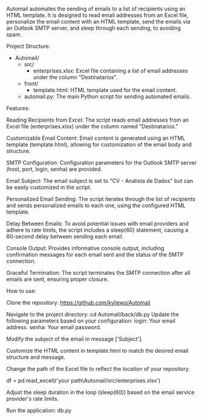 Automail automates the sending of emails to a list of recipients using an HTML template. It is designed to read email addresses from an Excel file, personalize the email content with an HTML template, send the emails via an Outlook SMTP server, and sleep through each sending, to avoiding spam.

Project Structure:

- Automail/
    - src/
        - enterprises.xlsx: Excel file containing a list of email addresses under the column "Destinatarios".
    - front/
        - template.html: HTML template used for the email content.
    - automail.py: The main Python script for sending automated emails.

Features:

Reading Recipients from Excel: The script reads email addresses from an Excel file (enterprises.xlsx) under the column named "Destinatarios."

Customizable Email Content: Email content is generated using an HTML template (template.html), allowing for customization of the email body and structure.

SMTP Configuration: Configuration parameters for the Outlook SMTP server (host, port, login, senha) are provided.

Email Subject: The email subject is set to "CV - Analista de Dados" but can be easily customized in the script.

Personalized Email Sending: The script iterates through the list of recipients and sends personalized emails to each one, using the configured HTML template.

Delay Between Emails: To avoid potential issues with email providers and adhere to rate limits, the script includes a sleep(60) statement, causing a 60-second delay between sending each email.

Console Output: Provides informative console output, including confirmation messages for each email sent and the status of the SMTP connection.

Graceful Termination: The script terminates the SMTP connection after all emails are sent, ensuring proper closure.

How to use:

Clone the repository: https://github.com/kyliews/Automail

Navigate to the project directory: cd Automail/back/db.py
Update the following parameters based on your configuration:
login: Your email address.
senha: Your email password.

Modify the subject of the email in message ['Subject'].

Customize the HTML content in template.html to match the desired email structure and message.

Change the path of the Excel file to reflect the location of your repository.

df = pd.read_excel(r'your path\Automail/src/enterprises.xlsx')

Adjust the sleep duration in the loop (sleep(60)) based on the email service provider's rate limits.

Run the application: db.py

